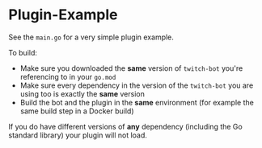# Plugin-Example

See the `main.go` for a very simple plugin example.

To build:

- Make sure you downloaded the **same** version of `twitch-bot` you're referencing to in your `go.mod`
- Make sure every dependency in the version of the `twitch-bot` you are using too is exactly the **same** version
- Build the bot and the plugin in the **same** environment (for example the same build step in a Docker build)

If you do have different versions of **any** dependency (including the Go standard library) your plugin will not load.
